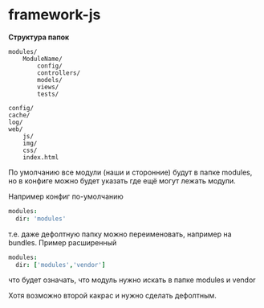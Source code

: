 framework-js
============

**Структура папок**

    modules/
        ModuleName/
            config/
            controllers/
            models/
            views/
            tests/

    config/
    cache/
    log/
    web/
        js/
        img/
        css/
        index.html

По умолчанию все модули (наши и сторонние) будут в папке modules, но в конфиге можно будет указать где ещё могут лежать модули.

Например конфиг по-умолчанию
```coffeescript
modules:
  dir: 'modules'
```
т.е. даже дефолтную папку можно переименовать, например на bundles.
Пример расширенный
```coffeescript
modules:
  dir: ['modules','vendor']
```
что будет означать, что модуль нужно искать в папке modules и vendor

Хотя возможно второй какрас и нужно сделать дефолтным.

